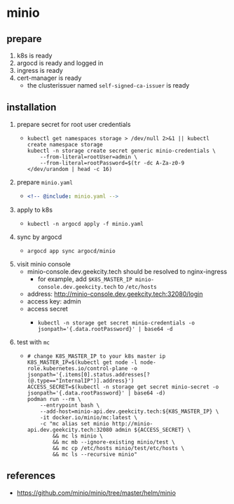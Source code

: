 # minio

## prepare

1. k8s is ready
2. argocd is ready and logged in
3. ingress is ready
4. cert-manager is ready
    * the clusterissuer named `self-signed-ca-issuer` is ready

## installation

1. prepare secret for root user credentials
    * ```shell
      kubectl get namespaces storage > /dev/null 2>&1 || kubectl create namespace storage
      kubectl -n storage create secret generic minio-credentials \
          --from-literal=rootUser=admin \
          --from-literal=rootPassword=$(tr -dc A-Za-z0-9 </dev/urandom | head -c 16)
      ```
2. prepare `minio.yaml`
    * ```yaml
      <!-- @include: minio.yaml -->
      ```
3. apply to k8s
    * ```shell
      kubectl -n argocd apply -f minio.yaml
      ```
4. sync by argocd
    * ```shell
      argocd app sync argocd/minio
      ```
5. visit minio console
    * minio-console.dev.geekcity.tech should be resolved to nginx-ingress
        + for example, add `$K8S_MASTER_IP minio-console.dev.geekcity.tech` to `/etc/hosts`
    * address: http://minio-console.dev.geekcity.tech:32080/login
    * access key: admin
    * access secret
        + ```shell
          kubectl -n storage get secret minio-credentials -o jsonpath='{.data.rootPassword}' | base64 -d
          ```
6. test with `mc`
    * ```shell
      # change K8S_MASTER_IP to your k8s master ip
      K8S_MASTER_IP=$(kubectl get node -l node-role.kubernetes.io/control-plane -o jsonpath='{.items[0].status.addresses[?(@.type=="InternalIP")].address}')
      ACCESS_SECRET=$(kubectl -n storage get secret minio-secret -o jsonpath='{.data.rootPassword}' | base64 -d)
      podman run --rm \
          --entrypoint bash \
          --add-host=minio-api.dev.geekcity.tech:${K8S_MASTER_IP} \
          -it docker.io/minio/mc:latest \
          -c "mc alias set minio http://minio-api.dev.geekcity.tech:32080 admin ${ACCESS_SECRET} \
              && mc ls minio \
              && mc mb --ignore-existing minio/test \
              && mc cp /etc/hosts minio/test/etc/hosts \
              && mc ls --recursive minio"
      ```

## references
* https://github.com/minio/minio/tree/master/helm/minio